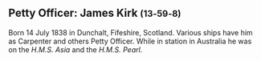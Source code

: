 ## Petty Officer: James Kirk <small>(13‑59‑8)</small>

Born 14 July 1838 in Dunchalt, Fifeshire, Scotland. Various ships have him as Carpenter and others Petty Officer. While in station in Australia he was on the *H.M.S. Asia* and the *H.M.S. Pearl*.
